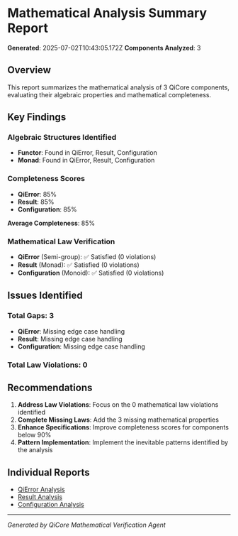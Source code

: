 # Mathematical Analysis Summary Report

**Generated**: 2025-07-02T10:43:05.172Z
**Components Analyzed**: 3

## Overview

This report summarizes the mathematical analysis of 3 QiCore components, evaluating their algebraic properties and mathematical completeness.

## Key Findings

### Algebraic Structures Identified
- **Functor**: Found in QiError, Result<T>, Configuration
- **Monad**: Found in QiError, Result<T>, Configuration

### Completeness Scores
- **QiError**: 85%
- **Result<T>**: 85%
- **Configuration**: 85%

**Average Completeness**: 85%

### Mathematical Law Verification
- **QiError** (Semi-group): ✅ Satisfied (0 violations)
- **Result<T>** (Monad): ✅ Satisfied (0 violations)
- **Configuration** (Monoid): ✅ Satisfied (0 violations)

## Issues Identified

### Total Gaps: 3
- **QiError**: Missing edge case handling
- **Result<T>**: Missing edge case handling
- **Configuration**: Missing edge case handling

### Total Law Violations: 0


## Recommendations

1. **Address Law Violations**: Focus on the 0 mathematical law violations identified
2. **Complete Missing Laws**: Add the 3 missing mathematical properties
3. **Enhance Specifications**: Improve completeness scores for components below 90%
4. **Pattern Implementation**: Implement the inevitable patterns identified by the analysis

## Individual Reports

- [QiError Analysis](qierror-analysis.md)
- [Result<T> Analysis](resultt-analysis.md)
- [Configuration Analysis](configuration-analysis.md)

---
*Generated by QiCore Mathematical Verification Agent*
